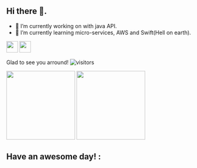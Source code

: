 ## Hi there 👋.

- 🔭 I’m currently working on with java API.
- 🌱 I’m currently learning micro-services, AWS and Swift(Hell on earth). 

<div style="flex">
  <img height="30em" src="https://img.shields.io/static/v1?label=&message=python&color=646464&style=plastic&logo=Python&logoColor=3776AB"/>
  <img height="30em" src="https://img.shields.io/static/v1?label=&message=java&color=646464&style=plastic&logo=Java&logoColor=f89820"/>
</div>

Glad to see you arround!  ![visitors](https://visitor-badge.glitch.me/badge?page_id=andersonhn)



<div style="flex">
<img height="180em" src="https://github-readme-stats.vercel.app/api?username=andersonhn&show_icons=true&hide_border=false&&count_private=true&include_all_commits=true&theme=dracula" />
<img height="180em" src="https://github-readme-stats.vercel.app/api/top-langs/?username=andersonhn&layout=compact&theme=dracula"/>
</div>

## Have an awesome day! :
